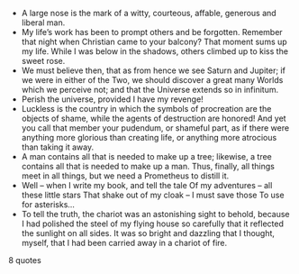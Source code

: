  - A large nose is the mark of a witty, courteous, affable, generous and liberal man.
 - My life’s work has been to prompt others and be forgotten. Remember that night when Christian came to your balcony? That moment sums up my life. While I was below in the shadows, others climbed up to kiss the sweet rose.
 - We must believe then, that as from hence we see Saturn and Jupiter; if we were in either of the Two, we should discover a great many Worlds which we perceive not; and that the Universe extends so in infinitum.
 - Perish the universe, provided I have my revenge!
 - Luckless is the country in which the symbols of procreation are the objects of shame, while the agents of destruction are honored! And yet you call that member your pudendum, or shameful part, as if there were anything more glorious than creating life, or anything more atrocious than taking it away.
 - A man contains all that is needed to make up a tree; likewise, a tree contains all that is needed to make up a man. Thus, finally, all things meet in all things, but we need a Prometheus to distill it.
 - Well – when I write my book, and tell the tale Of my adventures – all these little stars That shake out of my cloak – I must save those To use for asterisks...
 - To tell the truth, the chariot was an astonishing sight to behold, because I had polished the steel of my flying house so carefully that it reflected the sunlight on all sides. It was so bright and dazzling that I thought, myself, that I had been carried away in a chariot of fire.

8 quotes